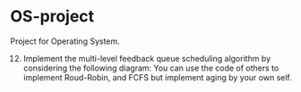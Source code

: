 # OS-project
Project for Operating System.


12. Implement the multi-level feedback queue scheduling algorithm by considering the following diagram: You can use the code of others to implement Roud-Robin, and FCFS but implement aging by your own self.
